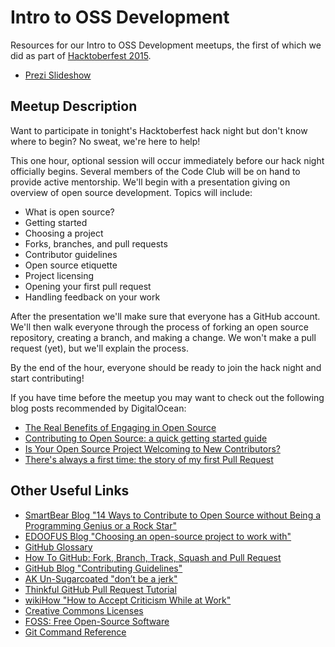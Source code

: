 # Intro to OSS Development

Resources for our Intro to OSS Development meetups, the first of which we did as part of [Hacktoberfest 2015](http://www.meetup.com/AkronCodeClub/events/225945616/).

* [Prezi Slideshow](https://prezi.com/clvz4phss0ls/intro-to-oss-development/)

## Meetup Description

Want to participate in tonight's Hacktoberfest hack night but don't know where to begin? No sweat, we're here to help!

This one hour, optional session will occur immediately before our hack night officially begins. Several members of the Code Club will be on hand to provide active mentorship. We'll begin with a presentation giving on overview of open source development. Topics will include:

* What is open source?
* Getting started
* Choosing a project
* Forks, branches, and pull requests
* Contributor guidelines
* Open source etiquette
* Project licensing
* Opening your first pull request
* Handling feedback on your work

After the presentation we'll make sure that everyone has a GitHub account. We'll then walk everyone through the process of forking an open source repository, creating a branch, and making a change. We won't make a pull request (yet), but we'll explain the process.

By the end of the hour, everyone should be ready to join the hack night and start contributing!

If you have time before the meetup you may want to check out the following blog posts recommended by DigitalOcean:

* [The Real Benefits of Engaging in Open Source](http://erikaheidi.com/blog/the-real-benefits-of-engaging-in-open-source)
* [Contributing to Open Source: a quick getting started guide](http://erikaheidi.com/blog/contributing-to-open-source-a-quick-getting-started-guide)
* [Is Your Open Source Project Welcoming to New Contributors?](http://www.erikaheidi.com/blog/is-your-open-source-project-welcoming-to-new-contributors)
* [There's always a first time: the story of my first Pull Request](http://dev-human.io/~erikaheidi/my-first-pull-request)

## Other Useful Links

* [SmartBear Blog "14 Ways to Contribute to Open Source without Being a Programming Genius or a Rock Star"](http://blog.smartbear.com/programming/14-ways-to-contribute-to-open-source-without-being-a-programming-genius-or-a-rock-star/)
* [EDOOFUS Blog "Choosing an open-source project to work with"](http://edoofus.blogspot.com/2010/07/choosing-open-source-project-to-work.html)
* [GitHub Glossary](https://help.github.com/articles/github-glossary/)
* [How To GitHub: Fork, Branch, Track, Squash and Pull Request](https://gun.io/blog/how-to-github-fork-branch-and-pull-request/)
* [GitHub Blog "Contributing Guidelines"](https://github.com/blog/1184-contributing-guidelines)
* [AK Un-Sugarcoated "don’t be a jerk"](http://akunsugarcoated.com/tag/dont-be-a-jerk/)
* [Thinkful GitHub Pull Request Tutorial](https://www.thinkful.com/learn/github-pull-request-tutorial/)
* [wikiHow "How to Accept Criticism While at Work"](http://www.wikihow.com/Accept-Criticism-While-at-Work)
* [Creative Commons Licenses](https://creativecommons.org/)
* [FOSS: Free Open-Source Software](http://freeopensourcesoftware.org/index.php?title=Main_Page)
* [Git Command Reference](http://gitref.org/)
